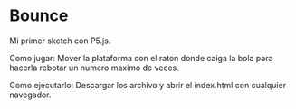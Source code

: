 # Bounce

Mi primer sketch con P5.js.

Como jugar: Mover la plataforma con el raton donde caiga la bola para hacerla rebotar un numero maximo de veces.

Como ejecutarlo: Descargar los archivo y abrir el index.html con cualquier navegador.
